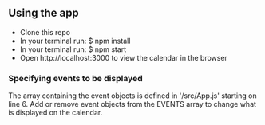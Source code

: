 ## Using the app

- Clone this repo
- In your terminal run: $ npm install
- In your terminal run: $ npm start
- Open http://localhost:3000 to view the calendar in the browser

### Specifying events to be displayed

The array containing the event objects is defined in '/src/App.js' starting on line 6. Add or remove event objects from the EVENTS array to change what is displayed on the calendar.